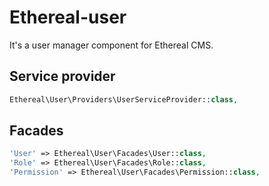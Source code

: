 # Ethereal-user 
It's a user manager component for Ethereal CMS.

## Service provider

```php
Ethereal\User\Providers\UserServiceProvider::class,
```

## Facades

```php
'User' => Ethereal\User\Facades\User::class,
'Role' => Ethereal\User\Facades\Role::class,
'Permission' => Ethereal\User\Facades\Permission::class,
```